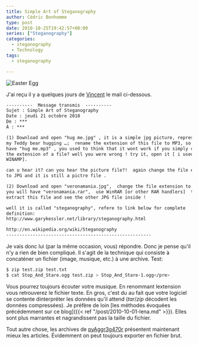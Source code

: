 ```yaml
---
title: Simple Art of Steganography
author: Cédric Bonhomme
type: post
date: 2010-10-25T19:42:57+00:00
series: ["Steganography"]
categories:
  - steganography
  - Technology
tags:
  - steganography

---
```

![Easter Egg](http://upload.wikimedia.org/wikipedia/commons/c/c3/Ukrainskie_pisanki.jpeg)

J'ai reçu il y a quelques jours de [Vincent][1] le mail ci-dessous.

```email
----------  Message transmis  ----------
Sujet : Simple Art of Steganography
Date : jeudi 21 octobre 2010
De : ***
À : ***

(1) Download and open "hug me.jpg" , it is a simple jpg picture, representing
my Teddy bear hugging …;  rename the extension of this file to MP3, so you'll
have "hug me.mp3" , you used to think that it wont work if you simply change
the extension of a file? well you were wrong ! try it, open it [ i used
WINAMP].

can u hear it? can you hear the picture file?!  again change the file extension
to JPG and it is still a pictre file .

(2) Download and open "veronamania.jpg",  change the file extension to RAR, so
you will have "veronamania.rar",  use WinRAR [or other RAR handlers]  to
extract this file and see the other JPG file inside !

well it is called "steganography", refere to link below for complete
definition:
http://www.garykessler.net/library/steganography.html

http://en.wikipedia.org/wiki/Steganography
-------------------------------------------------------
```

Je vais donc lui (par la même occasion, vous) répondre. Donc je pense qu'il n'y a rien
de bien compliqué. Il s'agit de la technique qui consiste à concaténer un fichier
(image, musique, etc.) à une archive. Test:


```bash
$ zip test.zip test.txt
$ cat Stop_And_Stare.ogg test.zip > Stop_And_Stare-1.ogg</pre>
```

Vous pourrez toujours écouter votre musique. En renommant lextension vous retrouverez
le fichier texte. En gros, c'est du au fait que votre logiciel se contente dinterpréter
les données qu'il attend (_tar_/_zip_ décodent les données compressées).
Je préfère de loin
[les méthodes évoquées précédemment sur ce blog]({{< ref "/post/2010-10-01-lena.md" >}}).
Elles sont plus marrantes et nagrandissent pas la taille du fichier.

Tout autre chose, les archives de [pyAggr3g470r](https://git.sr.ht/~cedric/pyAggr3g470r)
présentent maintenant mieux les articles. Évidemment on peut toujours exporter en
fichier brut.

 [1]: https://lita.sciences.univ-metz.fr/~demange/
